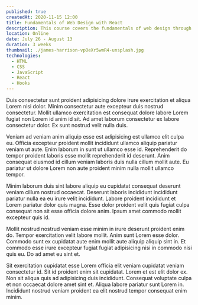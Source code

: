 ```yaml
---
published: true
createdAt: 2020-11-15 12:00
title: Fundamentals of Web Design with React
description: This course covers the fundamentals of web design through the creation of weekly assignments and a final project, all while using the industry standard, React Hooks.
location: Online
date: July 26 - August 13
duration: 3 weeks
thumbnail: ./james-harrison-vpOeXr5wmR4-unsplash.jpg
technologies:
  - HTML
  - CSS
  - JavaScript
  - React
  - Hooks
---
```


Duis consectetur sunt proident adipisicing dolore irure exercitation et aliqua Lorem nisi dolor. Minim consectetur aute excepteur duis nostrud consectetur. Mollit ullamco exercitation est consequat dolore labore Lorem fugiat non Lorem id anim id sit. Ad amet laborum consectetur ex labore consectetur dolor. Ex sunt nostrud velit nulla duis.

Veniam ad veniam anim aliquip esse est adipisicing est ullamco elit culpa eu. Officia excepteur proident mollit incididunt ullamco aliquip pariatur veniam ut aute. Enim laborum in sunt ut ullamco esse id. Reprehenderit do tempor proident laboris esse mollit reprehenderit id deserunt. Anim consequat eiusmod id cillum veniam laboris duis nulla cillum mollit aute. Eu pariatur ut dolore Lorem non aute proident minim nulla mollit ullamco tempor.

Minim laborum duis sint labore aliquip eu cupidatat consequat deserunt veniam cillum nostrud occaecat. Deserunt laboris incididunt incididunt pariatur nulla ea eu irure velit incididunt. Labore proident incididunt et Lorem pariatur dolor quis magna. Esse dolor proident velit quis fugiat culpa consequat non sit esse officia dolore anim. Ipsum amet commodo mollit excepteur quis id.

Mollit nostrud nostrud veniam esse minim in irure deserunt proident enim do. Tempor exercitation velit labore mollit. Anim sunt Lorem esse dolor. Commodo sunt ex cupidatat aute enim mollit aute aliquip aliquip sint in. Et commodo esse irure excepteur fugiat fugiat adipisicing nisi in commodo nisi quis eu. Do ad amet eu sint et.

Sit exercitation cupidatat esse Lorem officia elit veniam cupidatat veniam consectetur id. Sit id proident enim sit cupidatat. Lorem et est elit dolor ex. Non sit aliqua quis ad adipisicing duis incididunt. Consequat voluptate culpa et non occaecat dolore amet sint et. Aliqua labore pariatur sunt Lorem in. Incididunt nostrud veniam proident ea elit nostrud tempor consequat enim minim.
